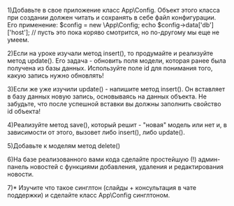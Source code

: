 1)Добавьте в свое приложение класс App\Config. Объект этого класса при создании должен читать и сохранять в себе файл конфигурации. Его применение:
$config = new \App\Config;
echo $config->data['db']['host'];
// пусть это пока коряво смотрится, но по-другому мы еще не умеем.

2)Если на уроке изучали метод insert(), то продумайте и реализуйте метод update(). Его задача - обновить поля модели, которая ранее была получена из базы данных. Используйте поле id для понимания того, какую запись нужно обновлять!

3)Если же уже изучили update() - напишите метод insert(). Он вставляет в базу данных новую запись, основываясь на данных объекта. Не забудьте, что после успешной вставки вы должны заполнить свойство id объекта!

4)Реализуйте метод save(), который решит - "новая" модель или нет и, в зависимости от этого, вызовет либо insert(), либо update().

5)Добавьте к моделям метод delete()

6)На базе реализованного вами кода сделайте простейшую (!) админ-панель новостей с функциями добавления, удаления и редактирования новости.

7)* Изучите что такое синглтон (слайды + консультация в чате поддержки) и сделайте класс App\Config синглтоном.